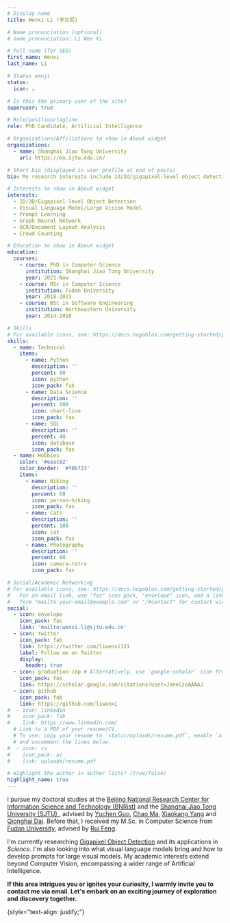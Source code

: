 ```yaml
---
# Display name
title: Wenxi Li (李文熙)

# Name pronunciation (optional)
# name_pronunciation: Li Wen Xi

# Full name (for SEO)
first_name: Wenxi
last_name: Li

# Status emoji
status:
  icon: ☕️

# Is this the primary user of the site?
superuser: true

# Role/position/tagline
role: PhD Candidate, Artificial Intelligence

# Organizations/Affiliations to show in About widget
organizations:
  - name: Shanghai Jiao Tong University
    url: https://en.sjtu.edu.cn/

# Short bio (displayed in user profile at end of posts)
bio: My research interests include 2d/3d/gigapixel-level object detection and prompt learning.

# Interests to show in About widget
interests:
  - 2D/3D/Gigapixel-level Object Detection
  - Visual Language Model/Large Vision Model
  - Prompt Learning
  - Graph Neural Network
  - OCR/Document Layout Analysis
  - Crowd Counting

# Education to show in About widget
education:
  courses:
    - course: PhD in Computer Science
      institution: Shanghai Jiao Tong University
      year: 2021-Now
    - course: MSc in Computer Science
      institution: Fudan University
      year: 2018-2021
    - course: BSc in Software Engineering
      institution: Northeastern University
      year: 2014-2018

# Skills
# For available icons, see: https://docs.hugoblox.com/getting-started/page-builder/#icons
skills:
  - name: Technical
    items:
      - name: Python
        description: ''
        percent: 80
        icon: python
        icon_pack: fab
      - name: Data Science
        description: ''
        percent: 100
        icon: chart-line
        icon_pack: fas
      - name: SQL
        description: ''
        percent: 40
        icon: database
        icon_pack: fas
  - name: Hobbies
    color: '#eeac02'
    color_border: '#f0bf23'
    items:
      - name: Hiking
        description: ''
        percent: 60
        icon: person-hiking
        icon_pack: fas
      - name: Cats
        description: ''
        percent: 100
        icon: cat
        icon_pack: fas
      - name: Photography
        description: ''
        percent: 80
        icon: camera-retro
        icon_pack: fas

# Social/Academic Networking
# For available icons, see: https://docs.hugoblox.com/getting-started/page-builder/#icons
#   For an email link, use "fas" icon pack, "envelope" icon, and a link in the
#   form "mailto:your-email@example.com" or "/#contact" for contact widget.
social:
  - icon: envelope
    icon_pack: fas
    link: 'mailto:wenxi.li@sjtu.edu.cn'
  - icon: twitter
    icon_pack: fab
    link: https://twitter.com/liwenxi121
    label: Follow me on Twitter
    display:
      header: true
  - icon: graduation-cap # Alternatively, use `google-scholar` icon from `ai` icon pack
    icon_pack: fas
    link: https://scholar.google.com/citations?user=J9neCzoAAAAJ
  - icon: github
    icon_pack: fab
    link: https://github.com/liwenxi
#  - icon: linkedin
#    icon_pack: fab
#    link: https://www.linkedin.com/
  # Link to a PDF of your resume/CV.
  # To use: copy your resume to `static/uploads/resume.pdf`, enable `ai` icons in `params.yaml`,
  # and uncomment the lines below.
#  - icon: cv
#    icon_pack: ai
#    link: uploads/resume.pdf

# Highlight the author in author lists? (true/false)
highlight_name: true
---
```


I pursue my doctoral studies at the [Beijing National Research Center for Information Science and Technology (BNRist)](https://www.bnrist.tsinghua.edu.cn/) and the [Shanghai Jiao Tong University (SJTU) ](https://en.sjtu.edu.cn/), advised by [Yuchen Guo](https://scholar.google.com/citations?user=PNMUgAoAAAAJ), [Chao Ma](https://vision.sjtu.edu.cn/), [Xiaokang Yang](https://scholar.google.com/citations?user=yDEavdMAAAAJ) and [Qionghai Dai](https://scholar.google.com/citations?user=CHAajY4AAAAJ). Before that, I received my M.Sc. in Computer Science from [Fudan University](https://www.fudan.edu.cn/en/), advised by [Rui Feng](https://faculty.fudan.edu.cn/fengrui/zh_CN/zhym/667350/list/index.htm).


I'm currently researching [Gigapixel Object Detection](https://gigavision.cn/) and its applications in *Science*. I'm also looking into what visual language models bring and how to develop prompts for large visual models. My academic interests extend beyond Computer Vision, encompassing a wider range of Artificial Intelligence. 

**If this area intrigues you or ignites your curiosity, I warmly invite you to contact me via email. Let's embark on an exciting journey of exploration and discovery together.**

{style="text-align: justify;"}
